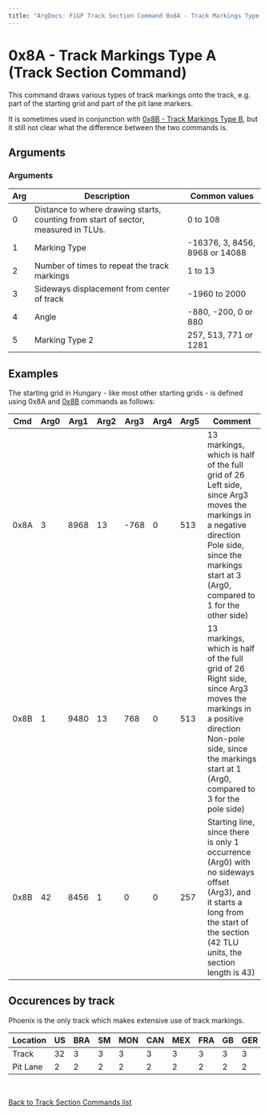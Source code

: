 ```yaml
---
title: "ArgDocs: F1GP Track Section Command 0x8A - Track Markings Type A"
---
```


# 0x8A - Track Markings Type A (Track Section Command)

This command draws various types of track markings onto the track, e.g. part of the
starting grid and part of the pit lane markers.

It is sometimes used in conjunction
with [0x8B - Track Markings Type B](/argdocs/track-data/track-section-commands/0x8b/),
but it still not clear what the difference between the two commands is.


## Arguments

<h3>Arguments</h3>

<table class="table table-bordered table-striped table--medium">
    <thead>
        <tr>
            <th>Arg</th>
            <th>Description</th>
            <th>Common values</th>
        </tr>
    </thead>
    <tbody>
        <tr>
            <td>0</td>
            <td>
                Distance to where drawing starts, counting from start of sector,
                measured in TLUs.
            </td>
            <td>0 to 108</td>
        </tr>
        <tr>
            <td>1</td>
            <td>Marking Type</td>
            <td>-16376, 3, 8456, 8968 or 14088</td>
        </tr>
        <tr>
            <td>2</td>
            <td>Number of times to repeat the track markings</td>
            <td>1 to 13</td>
        </tr>
        <tr>
            <td>3</td>
            <td>Sideways displacement from center of track</td>
            <td>-1960 to 2000</td>
        </tr>
        <tr>
            <td>4</td>
            <td>Angle</td>
            <td>-880, -200, 0 or 880</td>
        </tr>
        <tr>
            <td>5</td>
            <td>Marking Type 2</td>
            <td>257, 513, 771 or 1281</td>
        </tr>
    </tbody>
</table>


## Examples

The starting grid in Hungary - like most other starting grids - is defined using 0x8A
and [0x8B](/argdocs/track-data/track-section-commands/0x8b/) commands as follows:


<table class="table table-bordered table-striped">
    <thead>
        <tr>
            <th>Cmd</th>
            <th class="text-right">Arg0</th>
            <th class="text-right">Arg1</th>
            <th class="text-right">Arg2</th>
            <th class="text-right">Arg3</th>
            <th class="text-right">Arg4</th>
            <th class="text-right">Arg5</th>
            <th>Comment</th>
        </tr>
    </thead>
    <tbody>
        <tr>
            <td>0x8A</td>
            <td class="text-right">3</td>
            <td class="text-right">8968</td>
            <td class="text-right">13</td>
            <td class="text-right">-768</td>
            <td class="text-right">0</td>
            <td class="text-right">513</td>
            <td>
                13 markings, which is half of the full grid of 26<br />
                Left side, since Arg3 moves the markings in a negative direction<br />
                Pole side, since the markings start at 3 (Arg0, compared to 1 for the other side)
            </td>
        </tr>
        <tr>
            <td>0x8B</td>
            <td class="text-right">1</td>
            <td class="text-right">9480</td>
            <td class="text-right">13</td>
            <td class="text-right">768</td>
            <td class="text-right">0</td>
            <td class="text-right">513</td>
            <td>
                13 markings, which is half of the full grid of 26<br />
                Right  side, since Arg3 moves the markings in a positive direction<br />
                Non-pole side, since the markings start at 1 (Arg0, compared to 3 for the pole side)
            </td>
        </tr>
        <tr>
            <td>0x8B</td>
            <td class="text-right">42</td>
            <td class="text-right">8456</td>
            <td class="text-right">1</td>
            <td class="text-right">0</td>
            <td class="text-right">0</td>
            <td class="text-right">257</td>
            <td>
                Starting line, since there is only 1 occurrence (Arg0) with no sideways offset (Arg3),
                and it starts a long from the start of the section (42 TLU units, the section length is 43)
            </td>
        </tr>
    </tbody>
</table>



## Occurences by track

Phoenix is the only track which makes extensive use of track markings.

<table class="table table-bordered table-striped">
    <thead>
        <tr>
            <th>Location</th>
            <th class="text-right">US</th>
            <th class="text-right">BRA</th>
            <th class="text-right">SM</th>
            <th class="text-right">MON</th>
            <th class="text-right">CAN</th>
            <th class="text-right">MEX</th>
            <th class="text-right">FRA</th>
            <th class="text-right">GB</th>
            <th class="text-right">GER</th>
            <th class="text-right">HUN</th>
            <th class="text-right">BEL</th>
            <th class="text-right">ITA</th>
            <th class="text-right">POR</th>
            <th class="text-right">SPA</th>
            <th class="text-right">JAP</th>
            <th class="text-right">AUS</th>
        </tr>
    </thead>
    <tbody>
        <tr>
            <td>Track</td>
            <td class="text-right">32</td>
            <td class="text-right">3</td>
            <td class="text-right">3</td>
            <td class="text-right">3</td>
            <td class="text-right">3</td>
            <td class="text-right">3</td>
            <td class="text-right">3</td>
            <td class="text-right">3</td>
            <td class="text-right">3</td>
            <td class="text-right">3</td>
            <td class="text-right">3</td>
            <td class="text-right">3</td>
            <td class="text-right">3</td>
            <td class="text-right">3</td>
            <td class="text-right">3</td>
            <td class="text-right">2</td>
        </tr>
        <tr>
            <td>Pit Lane</td>
            <td class="text-right">2</td>
            <td class="text-right">2</td>
            <td class="text-right">2</td>
            <td class="text-right">2</td>
            <td class="text-right">2</td>
            <td class="text-right">2</td>
            <td class="text-right">2</td>
            <td class="text-right">2</td>
            <td class="text-right">2</td>
            <td class="text-right">2</td>
            <td class="text-right">2</td>
            <td class="text-right">2</td>
            <td class="text-right">2</td>
            <td class="text-right">2</td>
            <td class="text-right">2</td>
            <td class="text-right">2</td>
        </tr>
    </tbody>
</table>


<br />

[Back to Track Section Commands list](/argdocs/track-data/track-section-commands/)
